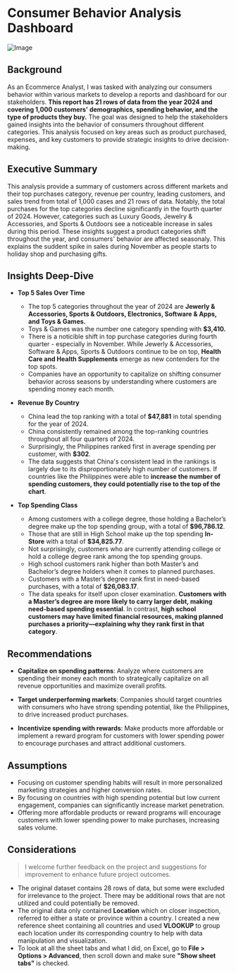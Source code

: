 # Consumer Behavior Analysis Dashboard

![Image](https://github.com/user-attachments/assets/1d80ecea-55a8-4727-9a32-5556eb20a2ff)

## Background
As an Ecommerce Analyst, I was tasked with analyzing our consumers behavior within various markets to develop a reports and dashboard for our stakeholders. **This report has 21 rows of data from the year 2024 and covering 1,000 customers' demographics, spending behavior, and the type of products they buy.** The goal was designed to help the stakeholders gained insights into the behavior of consumers throughout different categories. This analysis focused on key areas such as product purchased, expenses, and key customers to provide strategic insights to drive decision-making.
## Executive Summary
This analysis provide a summary of customers across different markets and their top purchases category, revenue per country, leading customers, and sales trend from total of 1,000 cases and 21 rows of data. Notably, the total purchases for the top categories decline significantly in the fourth quarter of 2024. However, categories such as Luxury Goods, Jewelry & Accessories, and Sports & Outdoors see a noticeable increase in sales during this period. These insights suggest a product categories shift throughout the year, and consumers' behavior are affected seasonaly. This explains the suddent spike in sales during November as people starts to holiday shop and purchasing gifts.
## Insights Deep-Dive
- **Top 5 Sales Over Time**

  - The top 5 categories throughout the year of 2024 are **Jewerly & Accessories, Sports & Outdoors, Electronics, Software & Apps, and Toys & Games.**
  - Toys & Games was the number one category spending with **$3,410.**
  - There is a noticible shift in top purchase categories during fourth quarter - especially in November. While Jewerly & Accessories, Software & Apps, Sports & Outdoors continue to be on top, **Health Care and Health Supplements** emerge as new contenders for the top spots.
  - Companies have an opportunity to capitalize on shifting consumer behavior across seasons by understanding where customers are spending money each month.

- **Revenue By Country**

  - China lead the top ranking with a total of **$47,881** in total spending for the year of 2024.
  - China consistently remained among the top-ranking countries throughout all four quarters of 2024.
  - Surprisingly, the Philippines ranked first in average spending per customer, with **$302**.
  - The data suggests that China's consistent lead in the rankings is largely due to its disproportionately high number of customers. If countries like the Philippines were able to **increase the number of spending customers, they could potentially rise to the top of the chart**.

- **Top Spending Class**

  - Among customers with a college degree, those holding a Bachelor’s degree make up the top spending group, with a total of **$96,786.12**.
  - Those that are still in High School make up the top spending **In-Store** with a total of **$34,825.77**.
  - Not surprisingly, customers who are currently attending college or hold a college degree rank among the top spending groups.
  - High school customers rank higher than both Master’s and Bachelor’s degree holders when it comes to planned purchases.
  - Customers with a Master’s degree rank first in need-based purchases, with a total of **$26,083.17**.
  - The data speaks for itself upon closer examination. **Customers with a Master’s degree are more likely to carry larger debt, making need-based spending essential**. In contrast, **high school customers may have limited financial resources, making planned purchases a priority—explaining why they rank first in that category**.

## Recommendations
- **Capitalize on spending patterns**: Analyze where customers are spending their money each month to strategically capitalize on all revenue opportunities and maximize overall profits.
  
- **Target underperforming markets**: Companies should target countries with consumers who have strong spending potential, like the Philippines, to drive increased product purchases.
  
- **Incentivize spending with rewards**: Make products more affordable or implement a reward program for customers with lower spending power to encourage purchases and attract additional customers.

## Assumptions
- Focusing on customer spending habits will result in more personalized marketing strategies and higher conversion rates.
- By focusing on countries with high spending potential but low current engagement, companies can significantly increase market penetration.
- Offering more affordable products or reward programs will encourage customers with lower spending power to make purchases, increasing sales volume.

## Considerations
>I welcome further feedback on the project and suggestions for improvement to enhance future project outcomes.
- The original dataset contains 28 rows of data, but some were excluded for irrelevance to the project. There may be additional rows that are not utilized and could potentially be removed.
- The original data only contained **Location** which on closer inspection, referred to either a state or province within a country. I created a new reference sheet containing all countries and used **VLOOKUP** to group each location under its corresponding country to help with data manipulation and visualization.
- To look at all the sheet tabs and what I did, on Excel, go to **File > Options > Advanced**, then scroll down and make sure **"Show sheet tabs"** is checked.
